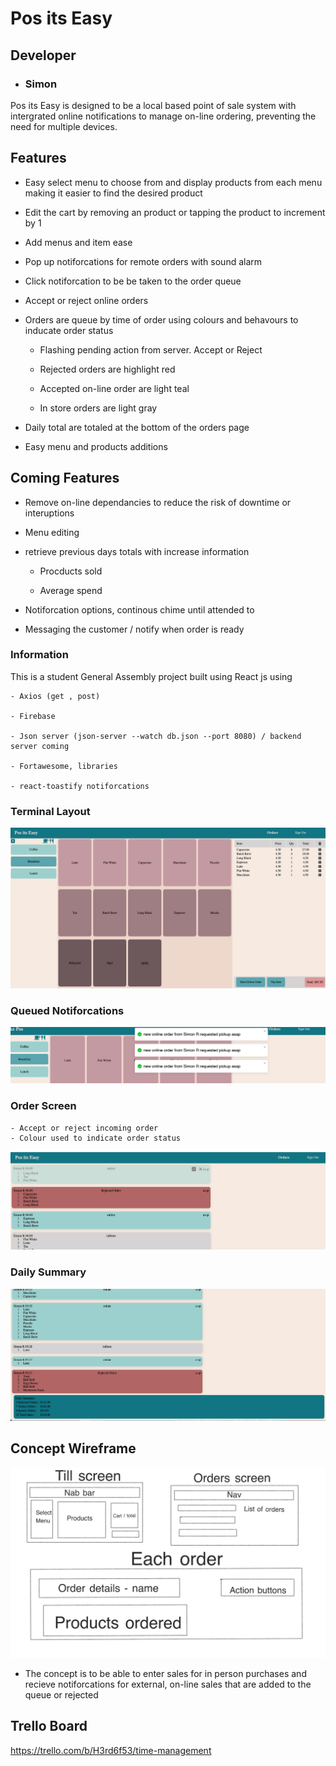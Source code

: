 # Pos its Easy

## Developer
- ### Simon 

Pos its Easy is designed to be a local based point of sale system with intergrated online notifications to manage on-line ordering, preventing the need for multiple devices.


## Features

- Easy select menu to choose from and display products from each menu making it easier to find the desired product

- Edit the cart by removing an product or tapping the product to increment by 1

- Add menus and item ease 

- Pop up notiforcations for remote orders with sound alarm 

- Click notiforcation to be be taken to the order queue

- Accept or reject online orders 

- Orders are queue by time of order using colours and behavours to inducate order status

    - Flashing pending action from server. Accept or Reject

    - Rejected orders are highlight red

    - Accepted on-line order are light teal 

    - In store orders are light gray

- Daily total are totaled at the bottom of the orders page

- Easy menu and products additions

## Coming Features

- Remove on-line dependancies to reduce the risk of downtime or interuptions

- Menu editing 

- retrieve previous days totals with increase information 

    - Procducts sold

    - Average spend

- Notiforcation options, continous chime until attended to 

- Messaging the customer / notify when order is ready


### Information

This is a student General Assembly project built using React js using 

    - Axios (get , post)

    - Firebase

    - Json server (json-server --watch db.json --port 8080) / backend server coming

    - Fortawesome, libraries 

    - react-toastify notiforcations

### Terminal Layout
![](/public/images/terminal-layout.png)

### Queued Notiforcations
![](/public/images/queued-notif.png)

### Order Screen 
    - Accept or reject incoming order
    - Colour used to indicate order status    
![](/public/images/Orders-Screen.png)

### Daily Summary
![](/public/images/Daily-suumary.png)

## Concept Wireframe

![](/public/images/wireframe.jpg)

- The concept is to be able to enter sales for in person purchases and recieve notiforcations for external, on-line sales that are added to the queue or rejected

## Trello Board
https://trello.com/b/H3rd6f53/time-management